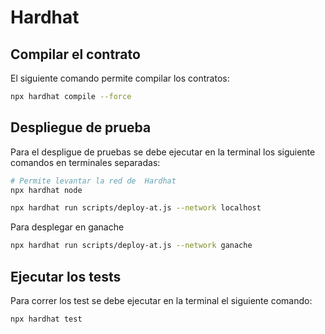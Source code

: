 # Hardhat

## Compilar el contrato
El siguiente comando permite compilar los contratos:

```bash
npx hardhat compile --force
```

## Despliegue de prueba
Para el despligue de pruebas se debe ejecutar en la terminal los siguiente comandos en terminales separadas:

```bash
# Permite levantar la red de  Hardhat
npx hardhat node
```

```bash
npx hardhat run scripts/deploy-at.js --network localhost
```

Para desplegar en ganache
```bash
npx hardhat run scripts/deploy-at.js --network ganache
```

## Ejecutar los tests
Para correr los test se debe ejecutar en la terminal el siguiente comando:

```bash
npx hardhat test
```